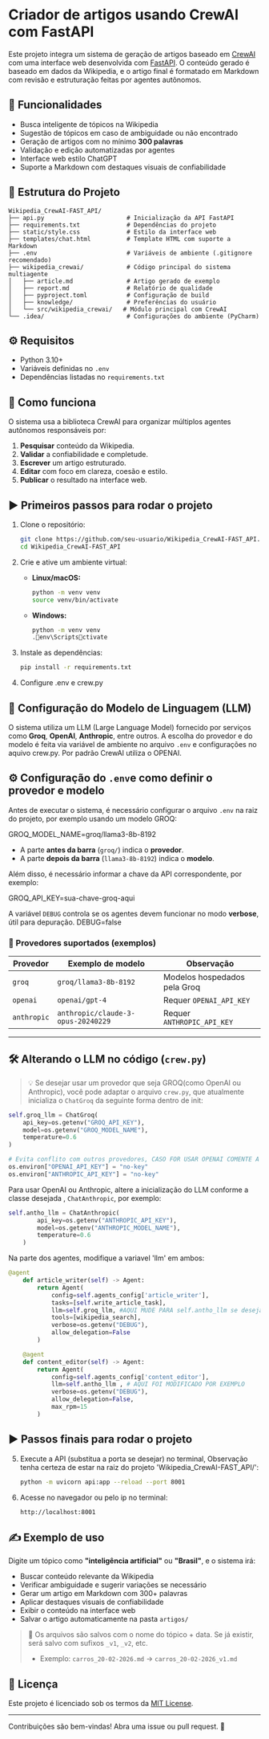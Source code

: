 # Criador de artigos usando CrewAI com FastAPI

Este projeto integra um sistema de geração de artigos baseado em [CrewAI](https://github.com/joaomdmoura/crewai) com uma interface web desenvolvida com [FastAPI](https://fastapi.tiangolo.com/). O conteúdo gerado é baseado em dados da Wikipedia, e o artigo final é formatado em Markdown com revisão e estruturação feitas por agentes autônomos.

## 🚀 Funcionalidades

- Busca inteligente de tópicos na Wikipedia
- Sugestão de tópicos em caso de ambiguidade ou não encontrado
- Geração de artigos com no mínimo **300 palavras**
- Validação e edição automatizadas por agentes
- Interface web estilo ChatGPT
- Suporte a Markdown com destaques visuais de confiabilidade

## 📂 Estrutura do Projeto

```
Wikipedia_CrewAI-FAST_API/
├── api.py                       # Inicialização da API FastAPI
├── requirements.txt             # Dependências do projeto
├── static/style.css             # Estilo da interface web
├── templates/chat.html          # Template HTML com suporte a Markdown
├── .env                         # Variáveis de ambiente (.gitignore recomendado)
├── wikipedia_crewai/            # Código principal do sistema multiagente
│   ├── article.md               # Artigo gerado de exemplo
│   ├── report.md                # Relatório de qualidade
│   ├── pyproject.toml           # Configuração de build
│   ├── knowledge/               # Preferências do usuário
│   └── src/wikipedia_crewai/   # Módulo principal com CrewAI
└── .idea/                       # Configurações do ambiente (PyCharm)
```

## ⚙️ Requisitos

- Python 3.10+
- Variáveis definidas no `.env`
- Dependências listadas no `requirements.txt`

## 🧠 Como funciona

O sistema usa a biblioteca CrewAI para organizar múltiplos agentes autônomos responsáveis por:

1. **Pesquisar** conteúdo da Wikipedia.
2. **Validar** a confiabilidade e completude.
3. **Escrever** um artigo estruturado.
4. **Editar** com foco em clareza, coesão e estilo.
5. **Publicar** o resultado na interface web.

## ▶️ Primeiros passos para rodar o projeto

1. Clone o repositório:
   ```bash
   git clone https://github.com/seu-usuario/Wikipedia_CrewAI-FAST_API.git
   cd Wikipedia_CrewAI-FAST_API
   ```

2. Crie e ative um ambiente virtual:

   - **Linux/macOS:**
     ```bash
     python -m venv venv
     source venv/bin/activate
     ```

   - **Windows:**
     ```bash
     python -m venv venv
     .env\Scriptsctivate
     ```

3. Instale as dependências:
   ```bash
   pip install -r requirements.txt
   ```
4. Configure .env e crew.py

## 🧠 Configuração do Modelo de Linguagem (LLM)

O sistema utiliza um LLM (Large Language Model) fornecido por serviços como **Groq**, **OpenAI**, **Anthropic**, entre outros. A escolha do provedor e do modelo é feita via variável de ambiente no arquivo `.env` e configurações no aquivo crew.py.
Por padrão CrewAI utiliza o OPENAI.

## ⚙️ Configuração do `.env`e como definir o provedor e modelo

Antes de executar o sistema, é necessário configurar o arquivo `.env` na raiz do projeto, por exemplo usando um modelo GROQ:

GROQ_MODEL_NAME=groq/llama3-8b-8192
- A parte **antes da barra** (`groq/`) indica o **provedor**.
- A parte **depois da barra** (`llama3-8b-8192`) indica o **modelo**.

Além disso, é necessário informar a chave da API correspondente, por exemplo:

GROQ_API_KEY=sua-chave-groq-aqui

A variável `DEBUG` controla se os agentes devem funcionar no modo **verbose**, útil para depuração.
DEBUG=false

### 📌 Provedores suportados (exemplos)

| Provedor   | Exemplo de modelo                      | Observação                               |
|------------|----------------------------------------|------------------------------------------|
| `groq`     | `groq/llama3-8b-8192`                  | Modelos hospedados pela Groq             |
| `openai`   | `openai/gpt-4`                         | Requer `OPENAI_API_KEY`                  |
| `anthropic`| `anthropic/claude-3-opus-20240229`     | Requer `ANTHROPIC_API_KEY`               |

---

## 🛠️ Alterando o LLM no código (`crew.py`)
> 💡 Se desejar usar um provedor que seja GROQ(como OpenAI ou Anthropic), você pode adaptar o arquivo `crew.py`, que atualmente inicializa o `ChatGroq` da seguinte forma dentro de init:

```python
self.groq_llm = ChatGroq(
    api_key=os.getenv("GROQ_API_KEY"),
    model=os.getenv("GROQ_MODEL_NAME"),
    temperature=0.6
)

# Evita conflito com outros provedores, CASO FOR USAR OPENAI COMENTE A SEGUINTES LINHAS
os.environ["OPENAI_API_KEY"] = "no-key"
os.environ["ANTHROPIC_API_KEY"] = "no-key"
```

Para usar OpenAI ou Anthropic, altere a inicialização do LLM conforme a classe desejada , `ChatAnthropic`, por exemplo:
```python
self.antho_llm = ChatAnthropic(
        api_key=os.getenv("ANTHROPIC_API_KEY"),
        model=os.getenv("ANTHROPIC_MODEL_NAME"),
        temperature=0.6
    )
```
Na parte dos agentes, modifique a variavel 'llm' em ambos:
```python
@agent
    def article_writer(self) -> Agent:
        return Agent(
            config=self.agents_config['article_writer'],
            tasks=[self.write_article_task],
            llm=self.groq_llm, #AQUI MUDE PARA self.antho_llm se deseja usar o modelo ANTHROPIC ou deixa assim se deseja que um agente use GROQ e outro o Anthopic, por exemplo.
            tools=[wikipedia_search], 
            verbose=os.getenv("DEBUG"),
            allow_delegation=False
        )

    @agent
    def content_editor(self) -> Agent:
        return Agent(
            config=self.agents_config['content_editor'],
            llm=self.antho_llm , # AQUI FOI MODIFICADO POR EXEMPLO
            verbose=os.getenv("DEBUG"),
            allow_delegation=False,
            max_rpm=15
        )
```

## ▶️ Passos finais para rodar o projeto

5. Execute a API (substitua a porta se desejar) no terminal, Observação tenha certeza de estar na raiz do projeto 'Wikipedia_CrewAI-FAST_API/':
   ```bash
   python -m uvicorn api:app --reload --port 8001
   ```

6. Acesse no navegador ou pelo ip no terminal:
   ```
   http://localhost:8001
   ```

## ✍️ Exemplo de uso

Digite um tópico como **"inteligência artificial"** ou **"Brasil"**, e o sistema irá:

- Buscar conteúdo relevante da Wikipedia
- Verificar ambiguidade e sugerir variações se necessário
- Gerar um artigo em Markdown com 300+ palavras
- Aplicar destaques visuais de confiabilidade
- Exibir o conteúdo na interface web
- Salvar o artigo automaticamente na pasta `artigos/`

> 📝 Os arquivos são salvos com o nome do tópico + data. Se já existir, será salvo com sufixos `_v1`, `_v2`, etc.
> - Exemplo: `carros_20-02-2026.md` → `carros_20-02-2026_v1.md`

## 📄 Licença

Este projeto é licenciado sob os termos da [MIT License](LICENSE).

---

Contribuições são bem-vindas! Abra uma issue ou pull request. 🚀
